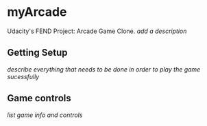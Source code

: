 # myArcade

Udacity's FEND Project: Arcade Game Clone. 
_add a description_


## Getting Setup
_describe everything that needs to be done in order to 
play the game sucessfully_

## Game controls
_list game info and controls_










